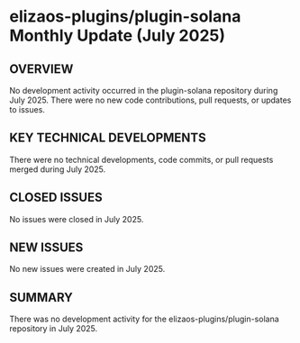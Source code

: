 # elizaos-plugins/plugin-solana Monthly Update (July 2025)

## OVERVIEW
No development activity occurred in the plugin-solana repository during July 2025. There were no new code contributions, pull requests, or updates to issues.

## KEY TECHNICAL DEVELOPMENTS
There were no technical developments, code commits, or pull requests merged during July 2025.

## CLOSED ISSUES
No issues were closed in July 2025.

## NEW ISSUES
No new issues were created in July 2025.

## SUMMARY
There was no development activity for the elizaos-plugins/plugin-solana repository in July 2025.